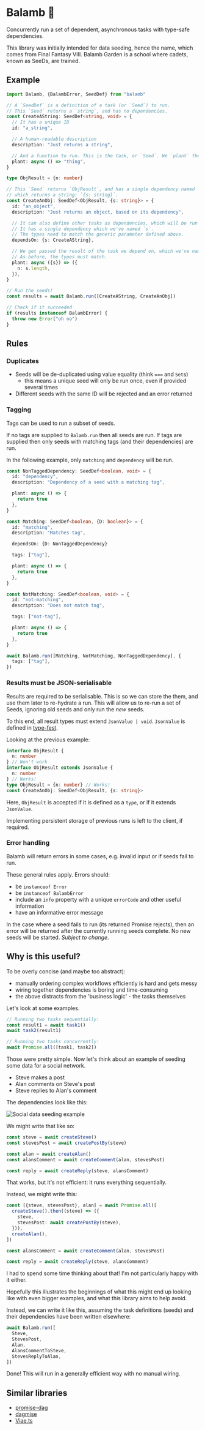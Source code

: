# Balamb 🌱

Concurrently run a set of dependent, asynchronous tasks with type-safe dependencies.

This library was initially intended for data seeding, hence the name, which comes from Final Fantasy VIII. Balamb Garden is a school where cadets, known as SeeDs, are trained.

## Example

```typescript
import Balamb, {BalambError, SeedDef} from "balamb"

// A `SeedDef` is a definition of a task (or `Seed`) to run.
// This `Seed` returns a `string`, and has no dependencies.
const CreateAString: SeedDef<string, void> = {
  // It has a unique ID
  id: "a_string",

  // A human-readable description
  description: "Just returns a string",

  // And a function to run. This is the task, or `Seed`. We `plant` the `Seed`.
  plant: async () => "thing",
}

type ObjResult = {n: number}

// This `Seed` returns `ObjResult`, and has a single dependency named `s`
// which returns a string: `{s: string}`.
const CreateAnObj: SeedDef<ObjResult, {s: string}> = {
  id: "an_object",
  description: "Just returns an object, based on its dependency",

  // It can also define other tasks as dependencies, which will be run first.
  // It has a single dependency which we've named `s`.
  // The types need to match the generic parameter defined above.
  dependsOn: {s: CreateAString},

  // We get passed the result of the task we depend on, which we've named `s`.
  // As before, the types must match.
  plant: async ({s}) => ({
    n: s.length,
  }),
}

// Run the seeds!
const results = await Balamb.run([CreateAString, CreateAnObj])

// Check if it succeeded
if (results instanceof BalambError) {
  throw new Error("oh no")
}
```

## Rules

### Duplicates

- Seeds will be de-duplicated using value equality (think `===` and `Set`s)
  - this means a unique seed will only be run once, even if provided several times
- Different seeds with the same ID will be rejected and an error returned

### Tagging

Tags can be used to run a subset of seeds.

If no tags are supplied to `Balamb.run` then all seeds are run. If tags are supplied then only seeds with matching tags (and their dependencies) are run.

In the following example, only `matching` and `dependency` will be run.

```typescript
const NonTaggedDependency: SeedDef<boolean, void> = {
  id: "dependency",
  description: "Dependency of a seed with a matching tag",

  plant: async () => {
    return true
  },
}

const Matching: SeedDef<boolean, {D: boolean}> = {
  id: "matching",
  description: "Matches tag",

  dependsOn: {D: NonTaggedDependency}

  tags: ["tag"],

  plant: async () => {
    return true
  },
}

const NotMatching: SeedDef<boolean, void> = {
  id: "not-matching",
  description: "Does not match tag",

  tags: ["not-tag"],

  plant: async () => {
    return true
  },
}

await Balamb.run([Matching, NotMatching, NonTaggedDependency], {
  tags: ["tag"],
})
```

### Results must be JSON-serialisable

Results are required to be serialisable. This is so we can store the them, and use them later to re-hydrate a run. This will allow us to re-run a set of Seeds, ignoring old seeds and only run the _new_ seeds.

To this end, all result types must extend `JsonValue | void`. `JsonValue` is defined in [type-fest](https://github.com/sindresorhus/type-fest).

Looking at the previous example:

```ts
interface ObjResult {
  n: number
} // Won't work
interface ObjResult extends JsonValue {
  n: number
} // Works!
type ObjResult = {n: number} // Works!
const CreateAnObj: SeedDef<ObjResult, {s: string}>
```

Here, `ObjResult` is accepted if it is defined as a `type`, or if it extends `JsonValue`.

Implementing persistent storage of previous runs is left to the client, if required.

### Error handling

Balamb will return errors in some cases, e.g. invalid input or if seeds fail to run.

These general rules apply. Errors should:

- be `instanceof Error`
- be `instanceof BalambError`
- include an `info` property with a unique `errorCode` and other useful information
- have an informative error message

In the case where a seed fails to run (its returned Promise rejects), then an error will be returned after the currently running seeds complete. No new seeds will be started. _Subject to change_.

## Why is this useful?

To be overly concise (and maybe too abstract):

- manually ordering complex workflows efficiently is hard and gets messy
- wiring together dependencies is boring and time-consuming
- the above distracts from the 'business logic' - the tasks themselves

Let's look at some examples.

```typescript
// Running two tasks sequentially:
const result1 = await task1()
await task2(result1)

// Running two tasks concurrently:
await Promise.all([task1, task2])
```

Those were pretty simple. Now let's think about an example of seeding some data for a social network.

- Steve makes a post
- Alan comments on Steve's post
- Steve replies to Alan's comment

The dependencies look like this:

![Social data seeding example](./docs/social-data-seeding-example.png)

We might write that like so:

```typescript
const steve = await createSteve()
const stevesPost = await createPostBy(steve)

const alan = await createAlan()
const alansComment = await createComment(alan, stevesPost)

const reply = await createReply(steve, alansComment)
```

That works, but it's not efficient: it runs everything sequentially.

Instead, we might write this:

```typescript
const [{steve, stevesPost}, alan] = await Promise.all([
  createSteve().then((steve) => ({
    steve,
    stevesPost: await createPostBy(steve),
  })),
  createAlan(),
])

const alansComment = await createComment(alan, stevesPost)

const reply = await createReply(steve, alansComment)
```

I had to spend some time thinking about that! I'm not particularly happy with it either.

Hopefully this illustrates the beginnings of what this might end up looking like with even bigger examples, and what this library aims to help avoid.

Instead, we can write it like this, assuming the task definitions (seeds) and their dependencies have been written elsewhere:

```typescript
await Balamb.run([
  Steve,
  StevesPost,
  Alan,
  AlansCommentToSteve,
  StevesReplyToAlan,
])
```

Done! This will run in a generally efficient way with no manual wiring.

## Similar libraries

- [promise-dag](https://github.com/vvvvalvalval/promise-dag)
- [dagmise](https://github.com/SidBala/dagmise)
- [Viae.ts](https://github.com/alephnan/viae.ts)
